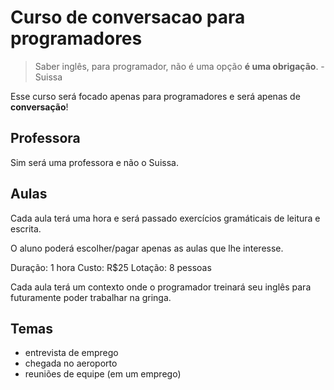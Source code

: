 # Curso de conversacao para programadores

> Saber inglês, para programador, não é uma opção **é uma obrigação**. - Suissa

Esse curso será focado apenas para programadores e será apenas de **conversação**!

## Professora

Sim será uma professora e não o Suissa.

## Aulas

Cada aula terá uma hora e será passado exercícios gramáticais de leitura e escrita.

O aluno poderá escolher/pagar apenas as aulas que lhe interesse.

Duração: 1 hora
Custo: R$25
Lotação: 8 pessoas

Cada aula terá um contexto onde o programador treinará seu inglês para futuramente poder trabalhar na gringa.

## Temas

- entrevista de emprego
- chegada no aeroporto
- reuniões de equipe (em um emprego)
